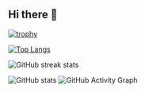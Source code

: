 ## Hi there 👋


[![trophy](https://github-profile-trophy.vercel.app/?username=Amon-mamon)](https://github.com/ryo-ma/github-profile-trophy)

[![Top Langs](https://github-readme-stats.vercel.app/api/top-langs/?username=Amon-mamon)](https://github.com/anuraghazra/github-readme-stats)

![GitHub streak stats](https://streak-stats.demolab.com/?user=Amon-mamon) 

![GitHub stats](https://github-readme-stats.vercel.app/api?username=Amon-mamon&show_icons=true&count_private=true)
![GitHub Activity Graph](https://github-readme-activity-graph.vercel.app/graph?username=Amon-mamon&theme=github-compact)

